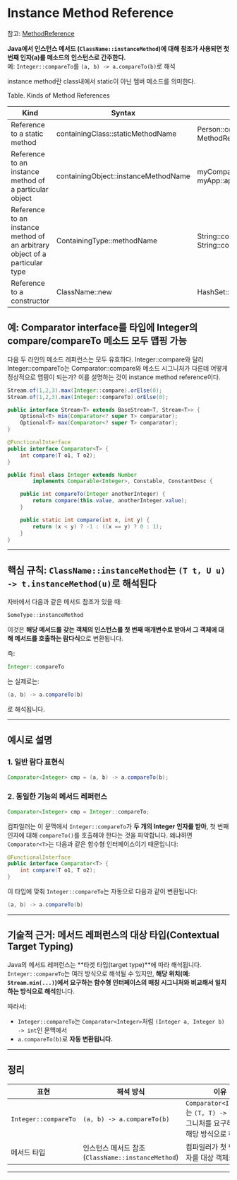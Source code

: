 # Instance Method Reference

참고:
[MethodReference](https://docs.oracle.com/javase/tutorial/java/javaOO/methodreferences.html)

**Java에서 인스턴스 메서드 (`ClassName::instanceMethod`)에 대해 참조가 사용되면 첫 번째 인자(a)를 메소드의 인스턴스로 간주한다.**  
예:
`Integer::compareTo`를 `(a, b) -> a.compareTo(b)`로 해석

instance method란 class내에서 static이 아닌 멤버 메소드를 의미한다.


Table. Kinds of Method References

| Kind |Syntax | Examples |
|--- |--- |--- |
| Reference to a static method | containingClass::staticMethodName | Person::compareByAge <br> MethodReferencesExamples::appendStrings |
| Reference to an instance method of a particular object | containingObject::instanceMethodName | myComparisonProvider::compareByName <br> myApp::appendStrings2 |
| Reference to an instance method of an arbitrary object of a particular type | ContainingType::methodName | String::compareToIgnoreCase <br> String::concat |
| Reference to a constructor | ClassName::new | HashSet::new |

## 예: Comparator interface를 타입에 Integer의 compare/compareTo 메소드 모두 맵핑 가능

다음 두 라인의 메소드 레퍼런스는 모두 유효하다.
Integer::compare와 달리 Integer::compareTo는 Comparator::compare와 메소드 시그니처가 다른데 어떻게 정상적으로 맵핑이 되는가?
이를 설명하는 것이 instance method reference이다.

```java
Stream.of(1,2,3).max(Integer::compare).orElse(0);
Stream.of(1,2,3).max(Integer::compareTo).orElse(0);
```

```java
public interface Stream<T> extends BaseStream<T, Stream<T>> {
    Optional<T> min(Comparator<? super T> comparator);
    Optional<T> max(Comparator<? super T> comparator);
}
```

```java
@FunctionalInterface
public interface Comparator<T> {
    int compare(T o1, T o2);
}
```

```java
public final class Integer extends Number
        implements Comparable<Integer>, Constable, ConstantDesc {

    public int compareTo(Integer anotherInteger) {
        return compare(this.value, anotherInteger.value);
    }

    public static int compare(int x, int y) {
        return (x < y) ? -1 : ((x == y) ? 0 : 1);
    }
}
```

---

## 핵심 규칙: `ClassName::instanceMethod`는 `(T t, U u) -> t.instanceMethod(u)`로 해석된다

자바에서 다음과 같은 메서드 참조가 있을 때:

```java
SomeType::instanceMethod
```

이것은 **해당 메서드를 갖는 객체의 인스턴스를 첫 번째 매개변수로 받아서 그 객체에 대해 메서드를 호출하는 람다식**으로 변환됩니다.

즉:

```java
Integer::compareTo
```

는 실제로는:

```java
(a, b) -> a.compareTo(b)
```

로 해석됩니다.

---

## 예시로 설명

### 1. 일반 람다 표현식

```java
Comparator<Integer> cmp = (a, b) -> a.compareTo(b);
```

### 2. 동일한 기능의 메서드 레퍼런스

```java
Comparator<Integer> cmp = Integer::compareTo;
```

컴파일러는 이 문맥에서 `Integer::compareTo`가 **두 개의 Integer 인자를 받아**, 첫 번째 인자에 대해 `compareTo()`를 호출해야 한다는 것을 파악합니다.
왜냐하면 `Comparator<T>`는 다음과 같은 함수형 인터페이스이기 때문입니다:

```java
@FunctionalInterface
public interface Comparator<T> {
    int compare(T o1, T o2);
}
```

이 타입에 맞춰 `Integer::compareTo`는 자동으로 다음과 같이 변환됩니다:

```java
(a, b) -> a.compareTo(b)
```

---

## 기술적 근거: 메서드 레퍼런스의 대상 타입(Contextual Target Typing)

Java의 메서드 레퍼런스는 \*\*타겟 타입(target type)\*\*에 따라 해석됩니다.
`Integer::compareTo`는 여러 방식으로 해석될 수 있지만, **해당 위치(예: `Stream.min(...)`)에서 요구하는 함수형 인터페이스의 매칭 시그니처와 비교해서 일치하는 방식으로 해석**합니다.

따라서:

* `Integer::compareTo`는 `Comparator<Integer>`처럼 `(Integer a, Integer b) -> int`인 문맥에서
* `a.compareTo(b)`로 **자동 변환됩니다.**

---

## 정리

| 표현                   | 해석 방식                                     | 이유                                                             |
| --- | --- | --- |
| `Integer::compareTo` | `(a, b) -> a.compareTo(b)` | `Comparator<Integer>`는 `(T, T) -> int` 시그니처를 요구하므로, 해당 방식으로 해석 |
| 메서드 타입 | 인스턴스 메서드 참조 (`ClassName::instanceMethod`) | 컴파일러가 첫 번째 인자를 대상 객체로 매핑 |

---
